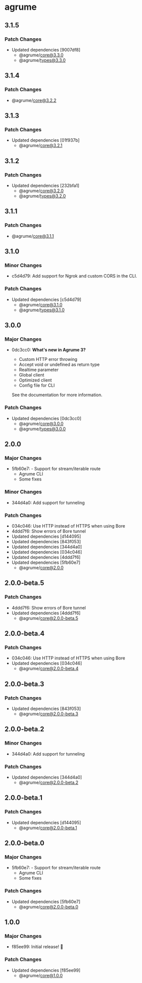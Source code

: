 # agrume

## 3.1.5

### Patch Changes

- Updated dependencies [9007df8]
  - @agrume/core@3.3.0
  - @agrume/types@3.3.0

## 3.1.4

### Patch Changes

- @agrume/core@3.2.2

## 3.1.3

### Patch Changes

- Updated dependencies [01f937b]
  - @agrume/core@3.2.1

## 3.1.2

### Patch Changes

- Updated dependencies [232bfa1]
  - @agrume/core@3.2.0
  - @agrume/types@3.2.0

## 3.1.1

### Patch Changes

- @agrume/core@3.1.1

## 3.1.0

### Minor Changes

- c5d4d79: Add support for Ngrok and custom CORS in the CLI.

### Patch Changes

- Updated dependencies [c5d4d79]
  - @agrume/core@3.1.0
  - @agrume/types@3.1.0

## 3.0.0

### Major Changes

- 0dc3cc0: **What's new in Agrume 3?**

  - Custom HTTP error throwing
  - Accept void or undefined as return type
  - Realtime parameter
  - Global client
  - Optimized client
  - Config file for CLI

  See the documentation for more information.

### Patch Changes

- Updated dependencies [0dc3cc0]
  - @agrume/core@3.0.0
  - @agrume/types@3.0.0

## 2.0.0

### Major Changes

- 5fb60e7: - Support for stream/iterable route
  - Agrume CLI
  - Some fixes

### Minor Changes

- 344d4a0: Add support for tunneling

### Patch Changes

- 034c046: Use HTTP instead of HTTPS when using Bore
- 4ddd7f6: Show errors of Bore tunnel
- Updated dependencies [d144095]
- Updated dependencies [843f053]
- Updated dependencies [344d4a0]
- Updated dependencies [034c046]
- Updated dependencies [4ddd7f6]
- Updated dependencies [5fb60e7]
  - @agrume/core@2.0.0

## 2.0.0-beta.5

### Patch Changes

- 4ddd7f6: Show errors of Bore tunnel
- Updated dependencies [4ddd7f6]
  - @agrume/core@2.0.0-beta.5

## 2.0.0-beta.4

### Patch Changes

- 034c046: Use HTTP instead of HTTPS when using Bore
- Updated dependencies [034c046]
  - @agrume/core@2.0.0-beta.4

## 2.0.0-beta.3

### Patch Changes

- Updated dependencies [843f053]
  - @agrume/core@2.0.0-beta.3

## 2.0.0-beta.2

### Minor Changes

- 344d4a0: Add support for tunneling

### Patch Changes

- Updated dependencies [344d4a0]
  - @agrume/core@2.0.0-beta.2

## 2.0.0-beta.1

### Patch Changes

- Updated dependencies [d144095]
  - @agrume/core@2.0.0-beta.1

## 2.0.0-beta.0

### Major Changes

- 5fb60e7: - Support for stream/iterable route
  - Agrume CLI
  - Some fixes

### Patch Changes

- Updated dependencies [5fb60e7]
  - @agrume/core@2.0.0-beta.0

## 1.0.0

### Major Changes

- f85ee99: Initial release! 🎉

### Patch Changes

- Updated dependencies [f85ee99]
  - @agrume/core@1.0.0

